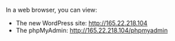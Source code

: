 In a web browser, you can view:   
* The new WordPress site: http://165.22.218.104
* The phpMyAdmin: http://165.22.218.104/phpmyadmin